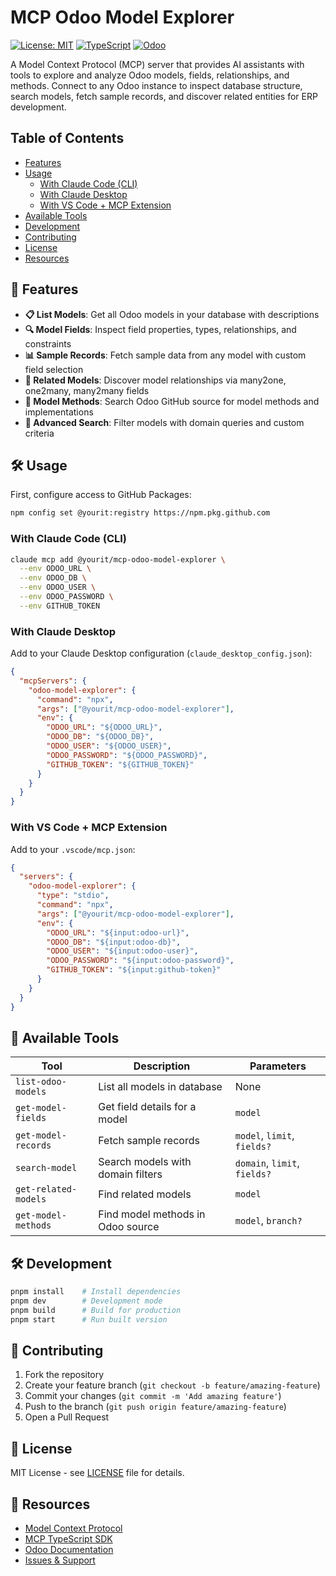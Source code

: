 # MCP Odoo Model Explorer

[![License: MIT](https://img.shields.io/badge/License-MIT-yellow.svg)](https://opensource.org/licenses/MIT)
[![TypeScript](https://img.shields.io/badge/TypeScript-007ACC?style=flat&logo=typescript&logoColor=white)](https://www.typescriptlang.org/)
[![Odoo](https://img.shields.io/badge/Odoo-Compatible-purple)](https://www.odoo.com/)

A Model Context Protocol (MCP) server that provides AI assistants with tools to explore and analyze Odoo models, fields, relationships, and methods. Connect to any Odoo instance to inspect database structure, search models, fetch sample records, and discover related entities for ERP development.

## Table of Contents

- [Features](#-features)
- [Usage](#️-usage)
  - [With Claude Code (CLI)](#with-claude-code-cli)
  - [With Claude Desktop](#with-claude-desktop)
  - [With VS Code + MCP Extension](#with-vs-code--mcp-extension)
- [Available Tools](#-available-tools)
- [Development](#️-development)
- [Contributing](#-contributing)
- [License](#-license)
- [Resources](#-resources)

## 🚀 Features

- **📋 List Models**: Get all Odoo models in your database with descriptions
- **🔍 Model Fields**: Inspect field properties, types, relationships, and constraints  
- **📊 Sample Records**: Fetch sample data from any model with custom field selection
- **🔗 Related Models**: Discover model relationships via many2one, one2many, many2many fields
- **🧩 Model Methods**: Search Odoo GitHub source for model methods and implementations
- **🔎 Advanced Search**: Filter models with domain queries and custom criteria

## 🛠️ Usage

First, configure access to GitHub Packages:
```bash
npm config set @yourit:registry https://npm.pkg.github.com
```

### With Claude Code (CLI)

```bash
claude mcp add @yourit/mcp-odoo-model-explorer \
  --env ODOO_URL \
  --env ODOO_DB \
  --env ODOO_USER \
  --env ODOO_PASSWORD \
  --env GITHUB_TOKEN
```

### With Claude Desktop

Add to your Claude Desktop configuration (`claude_desktop_config.json`):
```json
{
  "mcpServers": {
    "odoo-model-explorer": {
      "command": "npx",
      "args": ["@yourit/mcp-odoo-model-explorer"],
      "env": {
        "ODOO_URL": "${ODOO_URL}",
        "ODOO_DB": "${ODOO_DB}", 
        "ODOO_USER": "${ODOO_USER}",
        "ODOO_PASSWORD": "${ODOO_PASSWORD}",
        "GITHUB_TOKEN": "${GITHUB_TOKEN}"
      }
    }
  }
}
```

### With VS Code + MCP Extension

Add to your `.vscode/mcp.json`:
```json
{
  "servers": {
    "odoo-model-explorer": {
      "type": "stdio",
      "command": "npx",
      "args": ["@yourit/mcp-odoo-model-explorer"],
      "env": {
        "ODOO_URL": "${input:odoo-url}",
        "ODOO_DB": "${input:odoo-db}",
        "ODOO_USER": "${input:odoo-user}", 
        "ODOO_PASSWORD": "${input:odoo-password}",
        "GITHUB_TOKEN": "${input:github-token}"
      }
    }
  }
}
```

## 🔧 Available Tools

| Tool | Description | Parameters |
|------|-------------|------------|
| `list-odoo-models` | List all models in database | None |
| `get-model-fields` | Get field details for a model | `model` |
| `get-model-records` | Fetch sample records | `model`, `limit`, `fields?` |
| `search-model` | Search models with domain filters | `domain`, `limit`, `fields?` |
| `get-related-models` | Find related models | `model` |
| `get-model-methods` | Find model methods in Odoo source | `model`, `branch?` |

## 🛠️ Development

```bash
pnpm install    # Install dependencies
pnpm dev        # Development mode
pnpm build      # Build for production
pnpm start      # Run built version
```

## 🤝 Contributing

1. Fork the repository
2. Create your feature branch (`git checkout -b feature/amazing-feature`)
3. Commit your changes (`git commit -m 'Add amazing feature'`)
4. Push to the branch (`git push origin feature/amazing-feature`)
5. Open a Pull Request

## 📄 License

MIT License - see [LICENSE](LICENSE) file for details.

## 🔗 Resources

- [Model Context Protocol](https://modelcontextprotocol.io/)
- [MCP TypeScript SDK](https://github.com/modelcontextprotocol/typescript-sdk)
- [Odoo Documentation](https://www.odoo.com/documentation/)
- [Issues & Support](https://github.com/yourit/mcp-odoo-model-explorer/issues)
